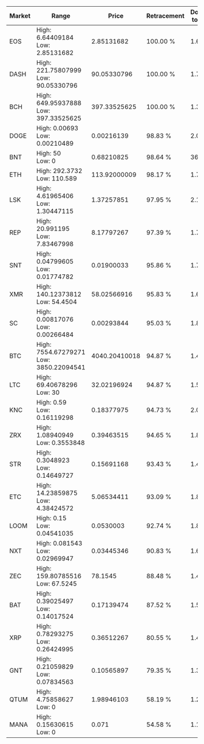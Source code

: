 | Market | Range | Price| Retracement | Doubles to 50% |
| --- | --- | --- | --- | --- |
| EOS | High: 6.64409184<br />Low: 2.85131682 | 2.85131682 | 100.00 % | 1.67 |
| DASH | High: 221.75807999<br />Low: 90.05330796 | 90.05330796 | 100.00 % | 1.73 |
| BCH | High: 649.95937888<br />Low: 397.33525625 | 397.33525625 | 100.00 % | 1.32 |
| DOGE | High: 0.00693<br />Low: 0.00210489 | 0.00216139 | 98.83 % | 2.09 |
| BNT | High: 50<br />Low: 0 | 0.68210825 | 98.64 % | 36.65 |
| ETH | High: 292.3732<br />Low: 110.589 | 113.92000009 | 98.17 % | 1.77 |
| LSK | High: 4.61965406<br />Low: 1.30447115 | 1.37257851 | 97.95 % | 2.16 |
| REP | High: 20.991195<br />Low: 7.83467998 | 8.17797267 | 97.39 % | 1.76 |
| SNT | High: 0.04799605<br />Low: 0.01774782 | 0.01900033 | 95.86 % | 1.73 |
| XMR | High: 140.12373812<br />Low: 54.4504 | 58.02566916 | 95.83 % | 1.68 |
| SC | High: 0.00817076<br />Low: 0.00266484 | 0.00293844 | 95.03 % | 1.84 |
| BTC | High: 7554.67279271<br />Low: 3850.22094541 | 4040.20410018 | 94.87 % | 1.41 |
| LTC | High: 69.40678296<br />Low: 30 | 32.02196924 | 94.87 % | 1.55 |
| KNC | High: 0.59<br />Low: 0.16119298 | 0.18377975 | 94.73 % | 2.04 |
| ZRX | High: 1.08940949<br />Low: 0.3553848 | 0.39463515 | 94.65 % | 1.83 |
| STR | High: 0.3048923<br />Low: 0.14649727 | 0.15691168 | 93.43 % | 1.44 |
| ETC | High: 14.23859875<br />Low: 4.38424572 | 5.06534411 | 93.09 % | 1.84 |
| LOOM | High: 0.15<br />Low: 0.04541035 | 0.0530003 | 92.74 % | 1.84 |
| NXT | High: 0.081543<br />Low: 0.02969947 | 0.03445346 | 90.83 % | 1.61 |
| ZEC | High: 159.80785516<br />Low: 67.5245 | 78.1545 | 88.48 % | 1.45 |
| BAT | High: 0.39025497<br />Low: 0.14017524 | 0.17139474 | 87.52 % | 1.55 |
| XRP | High: 0.78293275<br />Low: 0.26424995 | 0.36512267 | 80.55 % | 1.43 |
| GNT | High: 0.21059829<br />Low: 0.07834563 | 0.10565897 | 79.35 % | 1.37 |
| QTUM | High: 4.75858627<br />Low: 0 | 1.98946103 | 58.19 % | 1.20 |
| MANA | High: 0.15630615<br />Low: 0 | 0.071 | 54.58 % | 1.10 |

